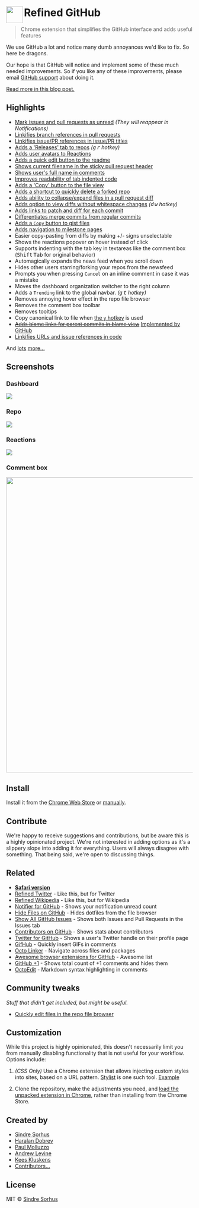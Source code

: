 # <img src="extension/icon.png" width="45" align="left"> Refined GitHub

> Chrome extension that simplifies the GitHub interface and adds useful features

We use GitHub a lot and notice many dumb annoyances we'd like to fix. So here be dragons.

Our hope is that GitHub will notice and implement some of these much needed improvements. So if you like any of these improvements, please email [GitHub support](mailto:support@github.com) about doing it.

[Read more in this blog post.](https://blog.sindresorhus.com/refined-github-21185789685d)


## Highlights

- [Mark issues and pull requests as unread](https://cloud.githubusercontent.com/assets/170270/18231475/bdf83e26-72e4-11e6-958f-9ce9431d80eb.png) *(They will reappear in Notifications)*
- [Linkifies branch references in pull requests](https://github.com/sindresorhus/refined-github/issues/1)
- [Linkifies issue/PR references in issue/PR titles](https://cloud.githubusercontent.com/assets/170270/13597190/bd487ec4-e549-11e5-9521-419fa284512c.png)
- [Adds a 'Releases' tab to repos](https://cloud.githubusercontent.com/assets/170270/13136797/16d3f0ea-d64f-11e5-8a45-d771c903038f.png) *(<kbd>g</kbd> <kbd>r</kbd> hotkey)*
- [Adds user avatars to Reactions](screenshot-reactions.png)
- [Adds a quick edit button to the readme](https://cloud.githubusercontent.com/assets/170270/13379292/61cd4c42-de54-11e5-8829-f4b82ba8c2bc.png)
- [Shows current filename in the sticky pull request header](https://cloud.githubusercontent.com/assets/170270/14153322/97a8e902-f6e1-11e5-8331-19e284e3e6fa.png)
- [Shows user's full name in comments](https://cloud.githubusercontent.com/assets/170270/16172068/0a67b98c-3580-11e6-92f0-6fc930ee17d1.png)
- [Improves readability of tab indented code](https://cloud.githubusercontent.com/assets/170270/14170088/d3be931e-f755-11e5-8edf-c5f864336382.png)
- [Adds a 'Copy' button to the file view](https://cloud.githubusercontent.com/assets/170270/14453865/8abeaefe-00c1-11e6-8718-9406cee1dc0d.png)
- [Adds a shortcut to quickly delete a forked repo](https://cloud.githubusercontent.com/assets/170270/13520281/b2c9335c-e211-11e5-9e36-b0f325166356.png)
- [Adds ability to collapse/expand files in a pull request diff](https://cloud.githubusercontent.com/assets/170270/13954167/40caa604-f072-11e5-89ba-3145217c4e28.png)
- [Adds option to view diffs without whitespace changes](https://cloud.githubusercontent.com/assets/170270/17603894/7b71a166-6013-11e6-81b8-22950ab8bce3.png) *(<kbd>d</kbd> <kbd>w</kbd> hotkey)*
- [Adds links to patch and diff for each commit](https://cloud.githubusercontent.com/assets/737065/13605562/22faa79e-e516-11e5-80db-2da6aa7965ac.png)
- [Differentiates merge commits from regular commits](https://cloud.githubusercontent.com/assets/170270/14101222/2fe2c24a-f5bd-11e5-8b1f-4e589917d4c4.png)
- [Adds a `Copy` button to gist files](https://cloud.githubusercontent.com/assets/170270/21074840/5dc37578-bf03-11e6-9fd9-501d73edef87.png)
- [Adds navigation to milestone pages](https://cloud.githubusercontent.com/assets/170270/25217211/37b67aea-25d0-11e7-8482-bead2b04ee74.png)
- Easier copy-pasting from diffs by making +/- signs unselectable
- Shows the reactions popover on hover instead of click
- Supports indenting with the tab key in textareas like the comment box (<kbd>Shift</kbd> <kbd>Tab</kbd> for original behavior)
- Automagically expands the news feed when you scroll down
- Hides other users starring/forking your repos from the newsfeed
- Prompts you when pressing `Cancel` on an inline comment in case it was a mistake
- Moves the dashboard organization switcher to the right column
- Adds a `Trending` link to the global navbar. *(<kbd>g</kbd> <kbd>t</kbd> hotkey)*
- Removes annoying hover effect in the repo file browser
- Removes the comment box toolbar
- Removes tooltips
- Copy canonical link to file when [the `y` hotkey](https://help.github.com/articles/getting-permanent-links-to-files/) is used
- ~~[Adds blame links for parent commits in blame view](https://github.com/sindresorhus/refined-github/issues/2#issuecomment-189141373)~~ [Implemented by GitHub](https://github.com/blog/2304-navigate-file-history-faster-with-improved-blame-view)
- [Linkifies URLs and issue references in code](https://github.com/sindresorhus/refined-github/issues/380)

And [lots](extension/content.css) [more...](extension/content.js)


## Screenshots

### Dashboard

![](screenshot-dashboard.png)

### Repo

![](screenshot-repo.png)

### Reactions

![](screenshot-reactions.png)

### Comment box

<img src="screenshot-comment-box.png" width="795">


## Install

Install it from the [Chrome Web Store](https://chrome.google.com/webstore/detail/refined-github/hlepfoohegkhhmjieoechaddaejaokhf) or [manually](http://superuser.com/a/247654/6877).


## Contribute

We're happy to receive suggestions and contributions, but be aware this is a highly opinionated project. We're not interested in adding options as it's a slippery slope into adding it for everything. Users will always disagree with something. That being said, we're open to discussing things.


## Related

- [**Safari version**](https://github.com/fantattitude/refined-github-safari)
- [Refined Twitter](https://github.com/sindresorhus/refined-twitter) - Like this, but for Twitter
- [Refined Wikipedia](https://github.com/ismamz/refined-wikipedia) - Like this, but for Wikipedia
- [Notifier for GitHub](https://github.com/sindresorhus/notifier-for-github-chrome) - Shows your notification unread count
- [Hide Files on GitHub](https://github.com/sindresorhus/hide-files-on-github) - Hides dotfiles from the file browser
- [Show All GitHub Issues](https://github.com/sindresorhus/show-all-github-issues) - Shows both Issues and Pull Requests in the Issues tab
- [Contributors on GitHub](https://github.com/hzoo/contributors-on-github) - Shows stats about contributors
- [Twitter for GitHub](https://github.com/bevacqua/twitter-for-github) - Shows a user's Twitter handle on their profile page
- [GifHub](https://github.com/DrewML/GifHub) - Quickly insert GIFs in comments
- [Octo Linker](https://github.com/octo-linker/chrome-extension/) - Navigate across files and packages
- [Awesome browser extensions for GitHub](https://github.com/stefanbuck/awesome-browser-extensions-for-github) - Awesome list
- [GitHub +1](https://github.com/ryanflorence/github-plusone-extension) - Shows total count of +1 comments and hides them
- [OctoEdit](https://github.com/DrewML/OctoEdit) - Markdown syntax highlighting in comments


## Community tweaks

*Stuff that didn't get included, but might be useful.*

- [Quickly edit files in the repo file browser](https://github.com/devkhan/refined-github/commit/51fdf4998fc9392950e932e18018fda870f34666)


## Customization

While this project is highly opinionated, this doesn't necessarily limit you from manually disabling functionality that is not useful for your workflow. Options include:

1. *(CSS Only)* Use a Chrome extension that allows injecting custom styles into sites, based on a URL pattern. [Stylist](https://chrome.google.com/webstore/detail/stylish/fjnbnpbmkenffdnngjfgmeleoegfcffe?hl=en) is one such tool. [Example](https://github.com/sindresorhus/refined-github/issues/136#issuecomment-204072018)

2. Clone the repository, make the adjustments you need, and [load the unpacked extension in Chrome](https://developer.chrome.com/extensions/getstarted#unpacked), rather than installing from the Chrome Store.


## Created by

- [Sindre Sorhus](https://github.com/sindresorhus)
- [Haralan Dobrev](https://github.com/hkdobrev)
- [Paul Molluzzo](https://github.com/paulmolluzzo)
- [Andrew Levine](https://github.com/DrewML)
- [Kees Kluskens](https://github.com/SpaceK33z)
- [Contributors…](https://github.com/sindresorhus/refined-github/graphs/contributors)


## License

MIT © [Sindre Sorhus](https://sindresorhus.com)
